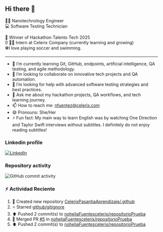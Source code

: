 ## Hi there 👋

:woman_scientist: Nanotechnology Engineer  
:computer: Software Testing Technician  

:pencil: Winner of Hackathon Talento Tech 2025  
       0  :student: Intern at Celerix Company (currently learning and growing)  
:soccer:I love playing soccer and swimming.

---

- 🌱 I’m currently learning Git, GitHub, endpoints, artificial intelligence, QA testing, and agile methodology.
- 👯 I’m looking to collaborate on innovative tech projects and QA automation.
- 🤔 I’m looking for help with advanced software testing strategies and best practices.
- 💬 Ask me about my hackathon projects, QA workflows, and tech learning journey.
- 📫 How to reach me: nfuentez@celerix.com
- 😄 Pronouns: She/Her
- ⚡ Fun fact: My main way to learn English was by watching One Direction and Taylor Swift interviews without subtitles. I definitely do not enjoy reading subtitles!

### Linkedin profile 


[![LinkedIn](https://img.shields.io/badge/LinkedIn-Profile-blue?logo=linkedin)](https://www.linkedin.com/in/nohelia-catalina-fuentes-cruz-572279200/)

### Repository activity

![GitHub commit activity](https://img.shields.io/github/commit-activity/m/noheliaFuentescelerix/noheliaFuentescelerix)

###  :zap: Actividad Reciente 

 <!--RECENT_ACTIVITY:start-->
1. 📔 Created new repository [CelerixPasantiaAprendizaje/.github](https://github.com/CelerixPasantiaAprendizaje/.github)<br>
2. ⭐ Starred [github/gitignore](https://github.com/github/gitignore)<br>
3. ⬆️ Pushed 2 commit(s) to [noheliaFuentescelerix/repositorioPrueba](https://github.com/noheliaFuentescelerix/repositorioPrueba)<br>
4. 🎉 Merged PR [#5](https://github.com/noheliaFuentescelerix/repositorioPrueba/pull/5) in [noheliaFuentescelerix/repositorioPrueba](https://github.com/noheliaFuentescelerix/repositorioPrueba)<br>
5. ⬆️ Pushed 2 commit(s) to [noheliaFuentescelerix/repositorioPrueba](https://github.com/noheliaFuentescelerix/repositorioPrueba)<br>
<!--RECENT_ACTIVITY:end-->